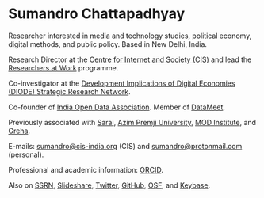 # Sumandro Chattapadhyay

Researcher interested in media and technology studies, political economy, digital methods, and public policy. Based in New Delhi, India.

Research Director at the [Centre for Internet and Society (CIS)](http://cis-india.org/) and lead the [Researchers at Work](https://cis-india.org/raw/) programme.

Co-investigator at the [Development Implications of Digital Economies (DIODE) Strategic Research Network](https://diode.network/).

Co-founder of [India Open Data Association](http://indiaopendata.com/). Member of [DataMeet](http://datameet.org/).

Previously associated with [Sarai](http://sarai.net/), [Azim Premji University](http://azimpremjiuniversity.edu.in/), [MOD Institute](http://www.mod.org.in/), and [Greha](http://www.greha.org/).

E-mails: [sumandro@cis-india.org](mailto:sumandro@cis-india.org) (CIS) and [sumandro@protonmail.com](mailto:sumandro@protonmail.com) (personal).

Professional and academic information: [ORCID](http://orcid.org/0000-0001-5724-4557).

Also on [SSRN](http://ssrn.com/author=2123401), [Slideshare](https://www.slideshare.net/sumandro), [Twitter](http://twitter.com/ajantriks), [GitHub](https://github.com/ajantriks), [OSF](https://osf.io/pdj4b/), and [Keybase](https://keybase.io/ajantriks).
